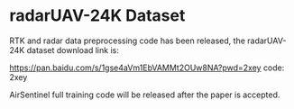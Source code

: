 # radarUAV-24K Dataset


RTK and radar data preprocessing code has been released, the radarUAV-24K dataset download link is: 

https://pan.baidu.com/s/1gse4aVm1EbVAMMt2OUw8NA?pwd=2xey code: 2xey 

AirSentinel full training code will be released after the paper is accepted.
